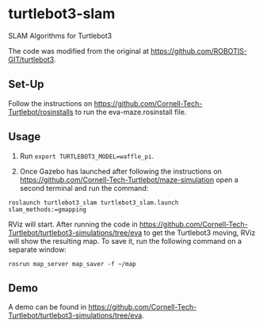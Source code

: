 # turtlebot3-slam
SLAM Algorithms for Turtlebot3

The code was modified from the original at https://github.com/ROBOTIS-GIT/turtlebot3.

## Set-Up

Follow the instructions on https://github.com/Cornell-Tech-Turtlebot/rosinstalls to run the eva-maze.rosinstall file.

## Usage

1. Run  ```export TURTLEBOT3_MODEL=waffle_pi```.

2. Once Gazebo has launched after following the instructions on https://github.com/Cornell-Tech-Turtlebot/maze-simulation 
open a second terminal and run the command: 

  ```roslaunch turtlebot3_slam turtlebot3_slam.launch slam_methods:=gmapping```

  RViz will start. After running the code in https://github.com/Cornell-Tech-Turtlebot/turtlebot3-simulations/tree/eva to
  get the Turtlebot3 moving, RViz will show the resulting map. To save it, run the following command on a separate window:
  
  ```rosrun map_server map_saver -f ~/map  ```
  
## Demo

A demo can be found in https://github.com/Cornell-Tech-Turtlebot/turtlebot3-simulations/tree/eva.
